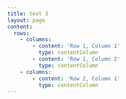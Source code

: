 ```yaml
---
title: test 3
layout: page
content:
  rows:
    - columns:
        - content: 'Row 1, Column 1'
          type: contentColumn
        - content: 'Row 1, Column 2'
          type: contentColumn
    - columns:
        - content: 'Row 2, Column 1'
          type: contentColumn
---
```


